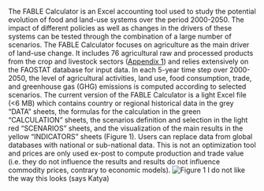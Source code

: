 The FABLE Calculator is an Excel accounting tool used to study the potential evolution of food and land-use systems over the period 2000-2050. The impact of different policies as well as changes in the drivers of these systems can be tested through the combination of a large number of scenarios. The FABLE Calculator focuses on agriculture as the main driver of land-use change. It includes 76 agricultural raw and processed products from the crop and livestock sectors ([Appendix 1](https://github.com/KatyaPerezGuzman/FABLE-Calculator-Documentation/wiki/3.1_Appendix-1:-List-of-products-and-product-mappings)) and relies extensively on the FAOSTAT database for input data. In each 5-year time step over 2000-2050, the level of agricultural activities, land use, food consumption, trade, and greenhouse gas (GHG) emissions is computed according to selected scenarios. The current version of the FABLE Calculator is a light Excel file (<6 MB) which contains country or regional historical data in the grey “DATA” sheets, the formulas for the calculation in the green “CALCULATION” sheets, the scenarios definition and selection in the light red “SCENARIOS” sheets, and the visualization of the main results in the yellow “INDICATORS” sheets (Figure 1). Users can replace data from global databases with national or sub-national data. This is not an optimization tool and prices are only used ex-post to compute production and trade value (i.e. they do not influence the results and results do not influence commodity prices, contrary to economic models).
![Figure 1](https://user-images.githubusercontent.com/68854198/88670693-a9053380-d0e5-11ea-90a7-1227679775e4.png)
I do not like the way this looks (says Katya)
